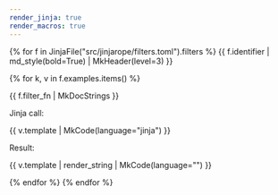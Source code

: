 ```yaml
---
render_jinja: true
render_macros: true
---
```

{% for f in JinjaFile("src/jinjarope/filters.toml").filters %}
{{ f.identifier | md_style(bold=True) | MkHeader(level=3) }}

{% for k, v in f.examples.items() %}

{{ f.filter_fn | MkDocStrings }}

Jinja call:

{{ v.template | MkCode(language="jinja") }}

Result:

{{ v.template | render_string | MkCode(language="") }}

{% endfor %}
{% endfor %}
